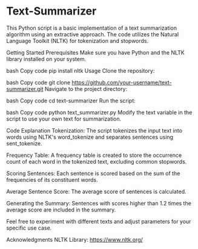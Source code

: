 # Text-Summarizer

This Python script is a basic implementation of a text summarization algorithm using an extractive approach. The code utilizes the Natural Language Toolkit (NLTK) for tokenization and stopwords.

Getting Started
Prerequisites
Make sure you have Python and the NLTK library installed on your system.

bash
Copy code
pip install nltk
Usage
Clone the repository:

bash
Copy code
git clone https://github.com/your-username/text-summarizer.git
Navigate to the project directory:

bash
Copy code
cd text-summarizer
Run the script:

bash
Copy code
python text_summarizer.py
Modify the text variable in the script to use your own text for summarization.

Code Explanation
Tokenization: The script tokenizes the input text into words using NLTK's word_tokenize and separates sentences using sent_tokenize.

Frequency Table: A frequency table is created to store the occurrence count of each word in the tokenized text, excluding common stopwords.

Scoring Sentences: Each sentence is scored based on the sum of the frequencies of its constituent words.

Average Sentence Score: The average score of sentences is calculated.

Generating the Summary: Sentences with scores higher than 1.2 times the average score are included in the summary.

Feel free to experiment with different texts and adjust parameters for your specific use case.

Acknowledgments
NLTK Library: https://www.nltk.org/
